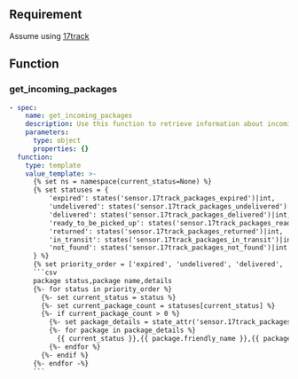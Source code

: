 ## Requirement
Assume using [17track](https://www.home-assistant.io/integrations/seventeentrack)

## Function

### get_incoming_packages

```yaml
- spec:
    name: get_incoming_packages
    description: Use this function to retrieve information about incoming packages.
    parameters:
      type: object
      properties: {}
  function:
    type: template
    value_template: >-
      {% set ns = namespace(current_status=None) %}
      {% set statuses = {
          'expired': states('sensor.17track_packages_expired')|int,
          'undelivered': states('sensor.17track_packages_undelivered')|int,
          'delivered': states('sensor.17track_packages_delivered')|int,
          'ready_to_be_picked_up': states('sensor.17track_packages_ready_to_be_picked_up')|int,
          'returned': states('sensor.17track_packages_returned')|int,
          'in_transit': states('sensor.17track_packages_in_transit')|int,
          'not_found': states('sensor.17track_packages_not_found')|int
      } %}
      {% set priority_order = ['expired', 'undelivered', 'delivered', 'ready_to_be_picked_up', 'returned', 'in_transit', 'not_found'] %}
      ```csv
      package status,package name,details
      {%- for status in priority_order %}
        {%- set current_status = status %}
        {%- set current_package_count = statuses[current_status] %}
        {%- if current_package_count > 0 %}
          {%- set package_details = state_attr('sensor.17track_packages_' + current_status, 'packages') %}
          {%- for package in package_details %}
            {{ current_status }},{{ package.friendly_name }},{{ package.info_text | replace(",", ";") }} 
          {%- endfor %}
        {%- endif %}
      {%- endfor -%}
      ```
```
